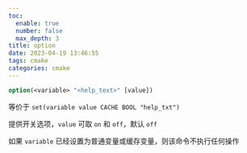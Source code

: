 ```yaml
---
toc:
  enable: true
  number: false
  max_depth: 3
title: option
date: 2023-04-19 13:46:55
tags: cmake
categories: cmake
---
```


```cmake
option(<variable> "<help_text>" [value])
```

等价于 `set(variable value CACHE BOOL "help_txt")`

提供开关选项，`value` 可取 `on` 和 `off`，默认 `off`

如果 `variable` 已经设置为普通变量或缓存变量，则该命令不执行任何操作
